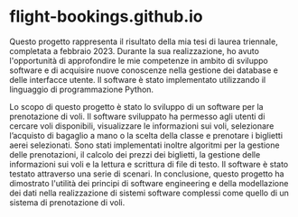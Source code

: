# flight-bookings.github.io

Questo progetto rappresenta il risultato della mia tesi di laurea triennale, completata a febbraio 2023. Durante la sua realizzazione, 
ho avuto l'opportunità di approfondire le mie competenze in ambito di sviluppo software e di acquisire nuove conoscenze nella gestione dei database 
e delle interfacce utente. Il software è stato implementato utilizzando il linguaggio di programmazione Python.

Lo scopo di questo progetto è stato lo sviluppo di un software per la prenotazione di voli. 
Il software sviluppato ha permesso agli utenti di cercare voli disponibili, visualizzare le informazioni sui voli, selezionare l’acquisto di bagaglio a mano o 
la scelta della classe e prenotare i biglietti aerei selezionati. 
Sono stati implementati inoltre algoritmi per la gestione delle prenotazioni, il calcolo dei prezzi dei biglietti, la gestione delle informazioni sui voli e 
la lettura e scrittura di file di testo. Il software è stato testato attraverso una serie di scenari.
In conclusione, questo progetto ha dimostrato l'utilità dei principi di software engineering e della modellazione dei dati nella realizzazione di sistemi software complessi come quello di un sistema di prenotazione di voli.
